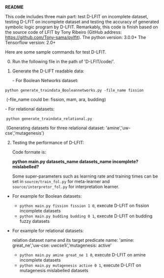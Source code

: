 **README**

This code includes three main part: test  D-LFIT on incomplete dataset, testing  D-LFIT on incomplete dataset and testing the accuracy of generated symbolic logic program by  D-LFIT. Remarkably, this code is finish based on the source code of LFIT by Tony Ribeiro (GitHub address: https://github.com/Tony-sama/pylfit). 
The python version: 3.0.0+
The Tensorflow version: 2.0+

Here are some sample commands for test D-LFIT.

0. Run the following file in the path of 'D-LFIT/code/'.

1. Generate the D-LIFT readable data:

   \- For Boolean Networks dataset:

​	 `python generate_traindata_Booleannetworks.py -file_name fission` 

​	(-file_name could be: fission, mam, ara, budding)

   \- For relational datasets:

​	`python generate_traindata_relational.py `

​	(Generating datasets for three relational dataset: 'amine','uw-cse','mutagenesis')

2. Testing the performance of D-LFIT:

   Code formate is:

   **python main.py datasets_name datasets_name incomplete? mislabelled?**
   
   Some super-parameters such as learning rate and training times can be set in `source/train_fol.py` for meta-learner and `source/interpretor_fol.py` for interpretation learner. 

- For example for Boolean datasets:

  - `python main.py fission fission 1 0`, execute D-LFIT on fission incomplete datasets
  - `python main.py budding budding 0 1`, execute D-LFIT on budding fuzzy datasets

- For example for relational datasets: 

  relation dataset name and its target predicate name:  'amine: great_ne','uw-cse: uwcse1i','mutagenesis: active'

  - `python main.py amine great_ne 1 0`, execute D-LFIT on amine incomplete datasets 
  - `python main.py mutagenesis active 0 1`, execute D-LFIT on mutagenesis mislabelled datasets 

